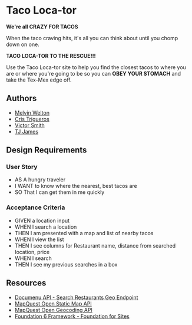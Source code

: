 # Taco Loca-tor

**We're all CRAZY FOR TACOS**

When the taco craving hits, it's all you can think about until you chomp down on one.

**TACO LOCA-TOR TO THE RESCUE!!!**

Use the Taco Loca-tor site to help you find the closest tacos to where you are or where you're going to be so you can **OBEY YOUR STOMACH** and take the Tex-Mex edge off.

## Authors
- [Melvin Welton](https://github.com/melwel74)
- [Cris Trigueros](https://github.com/cristrig)
- [Victor Smith](https://github.com/vic-smith)
- [TJ James](https://github.com/jamestw13)

## Design Requirements

### User Story
- AS A hungry traveler
- I WANT to know where the nearest, best tacos are
- SO That I can get them in me quickly

### Acceptance Criteria
- GIVEN a location input
- WHEN I search a location
- THEN I am presented with a map and list of nearby tacos
- WHEN I view the list
- THEN I see columns for Restaurant name, distance from searched location, price
- WHEN I search
- THEN I see my previous searches in a box

## Resources
- [Documenu API - Search Restaurants Geo Endpoint](https://rapidapi.com/restaurantmenus/api/documenu/)
- [MapQuest Open Static Map API](https://developer.mapquest.com/documentation/open/static-map-api/v5/)
- [MapQuest Open Geocoding API](https://developer.mapquest.com/documentation/open/geocoding-api/)
- [Foundation 6 Framework - Foundation for Sites](https://get.foundation/sites/docs)

